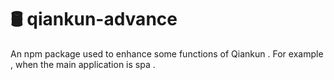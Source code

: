 # 🛢 qiankun-advance
An npm package used to enhance some functions of Qiankun . For example , when the main application is spa .
